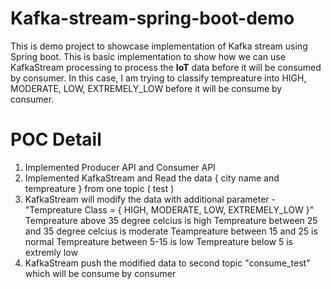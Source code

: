 # Kafka-stream-spring-boot-demo
This is demo project to showcase implementation of Kafka stream using Spring boot. This is basic implementation to show how we can use KafkaStream processing to process the **IoT** data before it will be consumed by consumer. In this case, I am trying to classify tempreature into HIGH, MODERATE, LOW, EXTREMELY_LOW before it will be consume by consumer.



# POC Detail

1. Implemented Producer API  and Consumer API
2. Implemented KafkaStream and Read the data  { city name and tempreature } from one topic ( test )
3. KafkaStream will modify the data with additional parameter -"Tempreature Class = {  HIGH, MODERATE, LOW, EXTREMELY_LOW }"
 Tempreature above 35 degree celcius is high
 Tempreature between 25 and 35 degree celcius is moderate
 Teampreature between 15 and 25 is normal
 Tempreature between 5-15 is low 
 Tempreature below 5 is extremly low
 4. KafkaStream push the modified data to second topic "consume_test"  which will be consume by consumer

